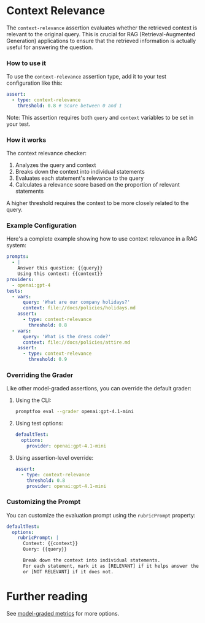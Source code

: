 # Context Relevance

The `context-relevance` assertion evaluates whether the retrieved context is relevant to the original query. This is crucial for RAG (Retrieval-Augmented Generation) applications to ensure that the retrieved information is actually useful for answering the question.

### How to use it

To use the `context-relevance` assertion type, add it to your test configuration like this:

```yaml
assert:
  - type: context-relevance
    threshold: 0.8 # Score between 0 and 1
```

Note: This assertion requires both `query` and `context` variables to be set in your test.

### How it works

The context relevance checker:

1. Analyzes the query and context
2. Breaks down the context into individual statements
3. Evaluates each statement's relevance to the query
4. Calculates a relevance score based on the proportion of relevant statements

A higher threshold requires the context to be more closely related to the query.

### Example Configuration

Here's a complete example showing how to use context relevance in a RAG system:

```yaml
prompts:
  - |
    Answer this question: {{query}}
    Using this context: {{context}}
providers:
  - openai:gpt-4
tests:
  - vars:
      query: 'What are our company holidays?'
      context: file://docs/policies/holidays.md
    assert:
      - type: context-relevance
        threshold: 0.8
  - vars:
      query: 'What is the dress code?'
      context: file://docs/policies/attire.md
    assert:
      - type: context-relevance
        threshold: 0.9
```

### Overriding the Grader

Like other model-graded assertions, you can override the default grader:

1. Using the CLI:

   ```sh
   promptfoo eval --grader openai:gpt-4.1-mini
   ```

2. Using test options:

   ```yaml
   defaultTest:
     options:
       provider: openai:gpt-4.1-mini
   ```

3. Using assertion-level override:
   ```yaml
   assert:
     - type: context-relevance
       threshold: 0.8
       provider: openai:gpt-4.1-mini
   ```

### Customizing the Prompt

You can customize the evaluation prompt using the `rubricPrompt` property:

```yaml
defaultTest:
  options:
    rubricPrompt: |
      Context: {{context}}
      Query: {{query}}

      Break down the context into individual statements.
      For each statement, mark it as [RELEVANT] if it helps answer the query,
      or [NOT RELEVANT] if it does not.
```

# Further reading

See [model-graded metrics](/docs/configuration/expected-outputs/model-graded) for more options.
